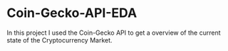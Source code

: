 # Coin-Gecko-API-EDA
In this project I used the Coin-Gecko API to get a overview of the current state of the Cryptocurrency Market.
